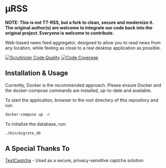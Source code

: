 μRSS
=============

**NOTE: This is not TT-RSS, but a fork to clean, secure and modernize it. The original author(s) are welcome
to integrate our code back into the original project. Everyone is welcome to contribute.**

Web-based news feed aggregator, designed to allow you to read news from
any location, while feeling as close to a real desktop application as possible.

[![Scrutinizer Code Quality](https://scrutinizer-ci.com/g/codysnider/tt-rss/badges/quality-score.png?b=master)](https://scrutinizer-ci.com/g/codysnider/tt-rss/?branch=master)
[![Code Coverage](https://scrutinizer-ci.com/g/codysnider/tt-rss/badges/coverage.png?b=master)](https://scrutinizer-ci.com/g/codysnider/tt-rss/?branch=master)

## Installation & Usage

Currently, Docker is the recommended approach. Please ensure Docker and the docker-compose commands are installed, up-to-date and available.

To start the application, browser to the root directory of this repository and run:
```bash
docker-compose up -d
```

To initialize the database, run:
```bash
./bin/migrate_db
```

## A Special Thanks To

[TextCaptcha](http://textcaptcha.com/) - Used as a secure, privacy-sensitive captcha solution
